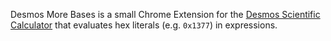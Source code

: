 Desmos More Bases is a small Chrome Extension for the [Desmos Scientific Calculator](https://www.desmos.com/scientific) that evaluates hex literals (e.g. `0x1377`) in expressions. 
